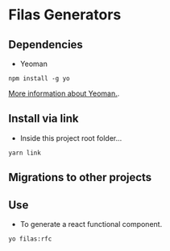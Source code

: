 # Filas Generators

## Dependencies

- Yeoman

```
npm install -g yo
```

[More information about Yeoman.](https://yeoman.io/learning/).

## Install via link

- Inside this project root folder...

```
yarn link
```
## Migrations to other projects
## Use

- To generate a react functional component.

```
yo filas:rfc
```
